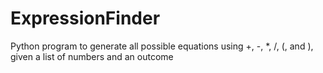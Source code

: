 # ExpressionFinder
Python program to generate all possible equations using +, -, *, /, (, and ), given a list of numbers and an outcome
